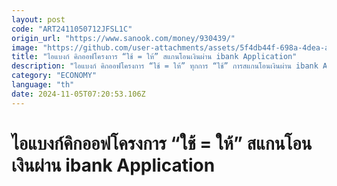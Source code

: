 ```yaml
---
layout: post
code: "ART2411050712JFSL1C"
origin_url: "https://www.sanook.com/money/930439/"
image: "https://github.com/user-attachments/assets/5f4db44f-698a-4dea-ac7f-004285643902"
title: "ไอแบงก์​ คิกออฟโครงการ​ “ใช้ = ให้” สแกนโอนเงินผ่าน ibank Application"
description: "ไอแบงก์​ คิกออฟโครงการ​ “ใช้ = ให้” ทุกการ “ใช้” การสแกนโอนเงินผ่าน ibank Application​ ร่วมมอบเงินบริจาค “ให้” สภาเครือข่ายช่วยเหลือด้านมนุษยธรรม สำนักจุฬาราชมนตรี​ ในโอกาสครบรอบ​ 10​ ปี"
category: "ECONOMY"
language: "th"
date: 2024-11-05T07:20:53.106Z
---
```


# ไอแบงก์​ คิกออฟโครงการ​ “ใช้ = ให้” สแกนโอนเงินผ่าน ibank Application